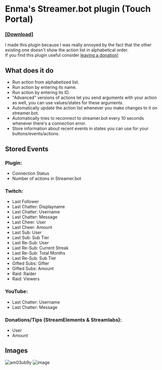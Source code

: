 # Enma's Streamer.bot plugin (Touch Portal)<br>
### [**[Download]**](https://github.com/EnmaDarei/tp_streamerbot_plugin/releases/latest)

I made this plugin because I was really annoyed by the fact that the other existing one doesn't show the action list in alphabetical order.<br>
If you find this plugin useful consider [leaving a donation!](https://ko-fi.com/enmadarei)
## What does it do
- Run action from alphabetized list.
- Run action by entering its name.
- Run action by entering its ID.
- "Advanced" versions of actions let you send arguments with your action as well, you can use values/states for these arguments.
- Automatically update the action list whenever you make changes to it on streamer.bot.
- Automatically tries to reconnect to streamer.bot every 10 seconds whenever there's a connection error.
- Store information about recent events in states you can use for your buttons/events/actions.
## Stored Events
### Plugin:
- Connection Status
- Number of actions in Streamer.bot

### Twitch:
- Last Follower
- Last Chatter: Displayname
- Last Chatter: Username
- Last Chatter: Message
- Last Cheer: User
- Last Cheer: Amount
- Last Sub: User
- Last Sub: Sub Tier
- Last Re-Sub: User
- Last Re-Sub: Current Streak
- Last Re-Sub: Total Months
- Last Re-Sub: Sub Tier
- Gifted Subs: Gifter
- Gifted Subs: Amount
- Raid: Raider
- Raid: Viewers

### YouTube:
- Last Chatter: Username
- Last Chatter: Message

### Donations/Tips (StreamElements & Streamlabs):
- User
- Amount

## Images
![am03ub9y](https://user-images.githubusercontent.com/14081432/217958575-96671547-aa45-4445-80a9-9a3ebc9fca81.png)
![image](https://github.com/EnmaDarei/tp_streamerbot_plugin/assets/14081432/fc93672b-2664-466d-abb9-9398ec9b61bc)
